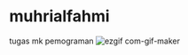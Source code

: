 # muhrialfahmi
tugas mk pemograman
![ezgif com-gif-maker](https://user-images.githubusercontent.com/44773703/147268781-7848c095-d729-4fd9-9b7c-b3ee9ac77ae1.gif)
